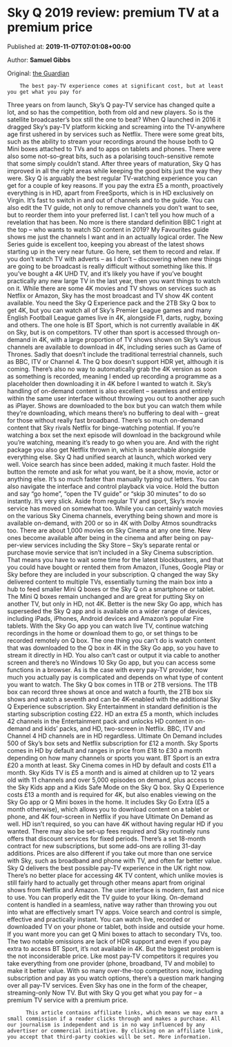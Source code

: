 
# Sky Q 2019 review: premium TV at a premium price

Published at: **2019-11-07T07:01:08+00:00**

Author: **Samuel Gibbs**

Original: [the Guardian](https://www.theguardian.com/technology/2019/nov/07/sky-q-2019-review-price)


        The best pay-TV experience comes at significant cost, but at least you get what you pay for
      
Three years on from launch, Sky’s Q pay-TV service has changed quite a lot, and so has the competition, both from old and new players. So is the satellite broadcaster’s box still the one to beat?
When Q launched in 2016 it dragged Sky’s pay-TV platform kicking and screaming into the TV-anywhere age first ushered in by services such as Netflix.
There were some great bits, such as the ability to stream your recordings around the house both to Q Mini boxes attached to TVs and to apps on tablets and phones. There were also some not-so-great bits, such as a polarising touch-sensitive remote that some simply couldn’t stand.
After three years of maturation, Sky Q has improved in all the right areas while keeping the good bits just the way they were.
Sky Q is arguably the best regular TV-watching experience you can get for a couple of key reasons. If you pay the extra £5 a month, proactively everything is in HD, apart from FreeSports, which is in HD exclusively on Virgin. It’s fast to switch in and out of channels and to the guide. You can also edit the TV guide, not only to remove channels you don’t want to see, but to reorder them into your preferred list.
I can’t tell you how much of a revelation that has been. No more is there standard definition BBC 1 right at the top – who wants to watch SD content in 2019? My Favourites guide shows me just the channels I want and in an actually logical order.
The New Series guide is excellent too, keeping you abreast of the latest shows starting up in the very near future. Go here, set them to record and relax. If you don’t watch TV with adverts – as I don’t – discovering when new things are going to be broadcast is really difficult without something like this.
If you’ve bought a 4K UHD TV, and it’s likely you have if you’ve bought practically any new large TV in the last year, then you want things to watch on it. While there are some 4K movies and TV shows on services such as Netflix or Amazon, Sky has the most broadcast and TV show 4K content available.
You need the Sky Q Experience pack and the 2TB Sky Q box to get 4K, but you can watch all of Sky’s Premier League games and many English Football League games live in 4K, alongside F1, darts, rugby, boxing and others. The one hole is BT Sport, which is not currently available in 4K on Sky, but is on competitors.
TV other than sport is accessed through on-demand in 4K, with a large proportion of TV shows shown on Sky’s various channels are available to download in 4K, including series such as Game of Thrones.
Sadly that doesn’t include the traditional terrestrial channels, such as BBC, ITV or Channel 4. The Q box doesn’t support HDR yet, although it is coming. There’s also no way to automatically grab the 4K version as soon as something is recorded, meaning I ended up recording a programme as a placeholder then downloading it in 4K before I wanted to watch it.
Sky’s handling of on-demand content is also excellent – seamless and entirely within the same user interface without throwing you out to another app such as iPlayer. Shows are downloaded to the box but you can watch them while they’re downloading, which means there’s no buffering to deal with – great for those without really fast broadband.
There’s so much on-demand content that Sky rivals Netflix for binge-watching potential. If you’re watching a box set the next episode will download in the background while you’re watching, meaning it’s ready to go when you are. And with the right package you also get Netflix thrown in, which is searchable alongside everything else.
Sky Q had unified search at launch, which worked very well. Voice search has since been added, making it much faster. Hold the button the remote and ask for what you want, be it a show, movie, actor or anything else. It’s so much faster than manually typing out letters.
You can also navigate the interface and control playback via voice. Hold the button and say “go home”, “open the TV guide” or “skip 30 minutes” to do so instantly. It’s very slick.
Aside from regular TV and sport, Sky’s movie service has moved on somewhat too. While you can certainly watch movies on the various Sky Cinema channels, everything being shown and more is available on-demand, with 200 or so in 4K with Dolby Atmos soundtracks too.
There are about 1,000 movies on Sky Cinema at any one time. New ones become available after being in the cinema and after being on pay-per-view services including the Sky Store – Sky’s separate rental or purchase movie service that isn’t included in a Sky Cinema subscription. That means you have to wait some time for the latest blockbusters, and that you could have bought or rented them from Amazon, iTunes, Google Play or Sky before they are included in your subscription.
Q changed the way Sky delivered content to multiple TVs, essentially turning the main box into a hub to feed smaller Mini Q boxes or the Sky Q on a smartphone or tablet.
The Mini Q boxes remain unchanged and are great for putting Sky on another TV, but only in HD, not 4K. Better is the new Sky Go app, which has superseded the Sky Q app and is available on a wider range of devices, including iPads, iPhones, Android devices and Amazon’s popular Fire tablets.
With the Sky Go app you can watch live TV, continue watching recordings in the home or download them to go, or set things to be recorded remotely on Q box. The one thing you can’t do is watch content that was downloaded to the Q box in 4K in the Sky Go app, so you have to stream it directly in HD. You also can’t cast or output it via cable to another screen and there’s no Windows 10 Sky Go app, but you can access some functions in a browser.
As is the case with every pay-TV provider, how much you actually pay is complicated and depends on what type of content you want to watch.
The Sky Q box comes in 1TB or 2TB versions. The 1TB box can record three shows at once and watch a fourth, the 2TB box six shows and watch a seventh and can be 4K-enabled with the additional Sky Q Experience subscription.
Sky Entertainment in standard definition is the starting subscription costing £22. HD an extra £5 a month, which includes 42 channels in the Entertainment pack and unlocks HD content in on-demand and kids’ packs, and HD, two-screen in Netflix. BBC, ITV and Channel 4 HD channels are in HD regardless.
Ultimate On Demand includes 500 of Sky’s box sets and Netflix subscription for £12 a month.
Sky Sports comes in HD by default and ranges in price from £18 to £30 a month depending on how many channels or sports you want. BT Sport is an extra £20 a month at least.
Sky Cinema comes in HD by default and costs £11 a month.
Sky Kids TV is £5 a month and is aimed at children up to 12 years old with 11 channels and over 5,000 episodes on demand, plus access to the Sky Kids app and a Kids Safe Mode on the Sky Q box.
Sky Q Experience costs £13 a month and is required for 4K, but also enables viewing on the Sky Go app or Q Mini boxes in the home. It includes Sky Go Extra (£5 a month otherwise), which allows you to download content on a tablet or phone, and 4K four-screen in Netflix if you have Ultimate On Demand as well. HD isn’t required, so you can have 4K without having regular HD if you wanted.
There may also be set-up fees required and Sky routinely runs offers that discount services for fixed periods. There’s a set 18-month contract for new subscriptions, but some add-ons are rolling 31-day additions.
Prices are also different if you take out more than one service with Sky, such as broadband and phone with TV, and often far better value.
Sky Q delivers the best possible pay-TV experience in the UK right now. There’s no better place for accessing 4K TV content, which unlike movies is still fairly hard to actually get through other means apart from original shows from Netflix and Amazon.
The user interface is modern, fast and nice to use. You can properly edit the TV guide to your liking. On-demand content is handled in a seamless, native way rather than throwing you out into what are effectively smart TV apps. Voice search and control is simple, effective and practically instant. You can watch live, recorded or downloaded TV on your phone or tablet, both inside and outside your home. If you want more you can get Q Mini boxes to attach to secondary TVs, too.
The two notable omissions are lack of HDR support and even if you pay extra to access BT Sport, it’s not available in 4K. But the biggest problem is the not inconsiderable price. Like most pay-TV competitors it requires you take everything from one provider (phone, broadband, TV and mobile) to make it better value.
With so many over-the-top competitors now, including subscription and pay as you watch options, there’s a question mark hanging over all pay-TV services. Even Sky has one in the form of the cheaper, streaming-only Now TV.
But with Sky Q you get what you pay for – a premium TV service with a premium price.

        
          This article contains affiliate links, which means we may earn a small commission if a reader clicks through and makes a purchase. All our journalism is independent and is in no way influenced by any advertiser or commercial initiative. By clicking on an affiliate link, you accept that third-party cookies will be set. More information.
        
      
